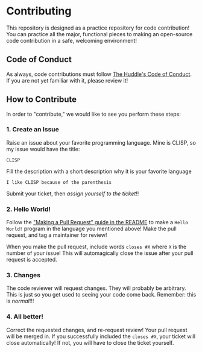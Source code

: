 # Contributing

This repository is designed as a practice repository for code contribution!
You can practice all the major, functional pieces to making an open-source code contribution in a safe, welcoming environment!

## Code of Conduct
As always, code contributions must follow [The Huddle's Code of Conduct](https://codehuddle.org/code-of-conduct).
If you are not yet familiar with it, please review it!

## How to Contribute
In order to "contribute," we would like to see you perform these steps:

### 1. Create an Issue
Raise an issue about your favorite programming language.
Mine is CLISP, so my issue would have the title:
```text
CLISP
```

Fill the description with a short description why it is your favorite language
```text
I like CLISP because of the parenthesis
```

Submit your ticket, then *assign yourself to the ticket*!!


### 2. Hello World!
Follow the ["Making a Pull Request" guide in the README](../README.md) to make a `Hello World!` program in the language you mentioned above!
Make the pull request, and tag a maintainer for review!

When you make the pull request, include words `closes #X` where `X` is the number of your issue!
This will automagically close the issue after your pull request is accepted.


### 3. Changes
The code reviewer will request changes.
They will probably be arbitrary.
This is just so you get used to seeing your code come back.
Remember: this is *normal*!!!


### 4. All better!
Correct the requested changes, and re-request review!
Your pull request will be merged in.
If you successfully included the `closes #X`, your ticket will close automatically!
If not, you will have to close the ticket yourself.
